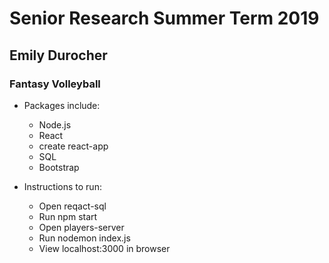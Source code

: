 # Senior Research Summer Term 2019
## Emily Durocher

### Fantasy Volleyball
* Packages include:
  * Node.js
  * React
  * create react-app
  * SQL
  * Bootstrap
  
* Instructions to run:
  * Open reqact-sql
  * Run npm start
  * Open players-server
  * Run nodemon index.js
  * View localhost:3000 in browser
